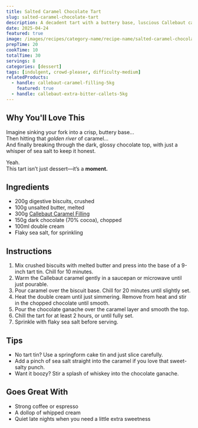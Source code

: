 ```yaml
---
title: Salted Caramel Chocolate Tart
slug: salted-caramel-chocolate-tart
description: A decadent tart with a buttery base, luscious Callebaut caramel filling, and rich dark chocolate topping—finished with a sprinkle of sea salt.
date: 2025-04-24
featured: true
image: /images/recipes/category-name/recipe-name/salted-caramel-chocolate-tart.png
prepTime: 20
cookTime: 10
totalTime: 30
servings: 8
categories: [dessert]
tags: [indulgent, crowd-pleaser, difficulty-medium]
relatedProducts:
  - handle: callebaut-caramel-filling-5kg
    featured: true
  - handle: callebaut-extra-bitter-callets-5kg
---
```


## Why You'll Love This

Imagine sinking your fork into a crisp, buttery base...  
Then hitting that *golden river* of caramel...  
And finally breaking through the dark, glossy chocolate top, with just a whisper of sea salt to keep it honest.

Yeah.  
This tart isn’t just dessert—it’s a **moment.**

## Ingredients

- 200g digestive biscuits, crushed  
- 100g unsalted butter, melted  
- 300g [Callebaut Caramel Filling](https://www.thechefstoreuk.com/products/callebaut-caramel-filling-5kg)  
- 150g dark chocolate (70% cocoa), chopped  
- 100ml double cream  
- Flaky sea salt, for sprinkling  

## Instructions

1. Mix crushed biscuits with melted butter and press into the base of a 9-inch tart tin. Chill for 10 minutes.
2. Warm the Callebaut caramel gently in a saucepan or microwave until just pourable.
3. Pour caramel over the biscuit base. Chill for 20 minutes until slightly set.
4. Heat the double cream until just simmering. Remove from heat and stir in the chopped chocolate until smooth.
5. Pour the chocolate ganache over the caramel layer and smooth the top.
6. Chill the tart for at least 2 hours, or until fully set.
7. Sprinkle with flaky sea salt before serving.

## Tips

- No tart tin? Use a springform cake tin and just slice carefully.
- Add a pinch of sea salt straight into the caramel if you love that sweet-salty punch.
- Want it boozy? Stir a splash of whiskey into the chocolate ganache.

## Goes Great With

- Strong coffee or espresso  
- A dollop of whipped cream  
- Quiet late nights when you need a little extra sweetness